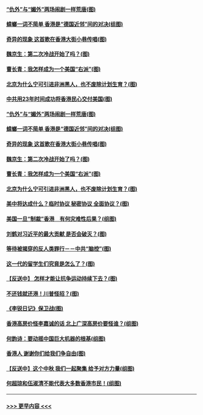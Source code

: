 #### [“仇外”与“媚外”两场闹剧一样荒唐(图)](../pages/p4/907689.md?t=09180155) 
#### [蟑螂一词不简单 香港是“德国近邻”间的对决(组图)](../pages/p4/907618.md?t=09180155) 
#### [奇异的现象 这首歌在香港大街小巷传唱(图)](../pages/p4/907583.md?t=09180155) 
#### [魏京生：第二次冷战开始了吗？(图)](../pages/p4/907581.md?t=09180155) 
#### [曹长青：我怎样成为一个美国“右派”(图)](../pages/p4/907580.md?t=09180155) 
#### [北京为什么宁可引进非洲黑人，也不废除计划生育？(图)](../pages/p4/907577.md?t=09180155) 
#### [中共用23年时间成功将香港民心交付美国(图)](../pages/p4/907698.md?t=09180155) 
#### [“仇外”与“媚外”两场闹剧一样荒唐(图)](../pages/p4/907689.md?t=09180155) 
#### [蟑螂一词不简单 香港是“德国近邻”间的对决(组图)](../pages/p4/907618.md?t=09180155) 
#### [奇异的现象 这首歌在香港大街小巷传唱(图)](../pages/p4/907583.md?t=09180155) 
#### [魏京生：第二次冷战开始了吗？(图)](../pages/p4/907581.md?t=09180155) 
#### [曹长青：我怎样成为一个美国“右派”(图)](../pages/p4/907580.md?t=09180155) 
#### [北京为什么宁可引进非洲黑人，也不废除计划生育？(图)](../pages/p4/907577.md?t=09180155) 
#### [美中将达成什么？临时协议 秘密协议 全面协议？(图)](../pages/p4/907576.md?t=09180155) 
#### [美国一旦“制裁”香港　有何灾难性后果？(组图)](../pages/p4/907575.md?t=09180155) 
#### [刘鹤对习近平的最大贡献 是否会破灭？(图)](../pages/p4/907509.md?t=09180155) 
#### [等待被揭穿的反人类罪行－－中共“脑控”(图)](../pages/p4/907167.md?t=09180155) 
#### [这一代的留学生们究竟是怎么了？(图)](../pages/p4/907473.md?t=09180155) 
#### [【反送中】 怎样才能让抗争运动持续下去？(图)](../pages/p4/907466.md?t=09180155) 
#### [不还钱就还港！川普怪招？(图)](../pages/p4/907474.md?t=09180155) 
#### [《李锐日记》保卫战(图)](../pages/p4/907465.md?t=09180155) 
#### [香港高房价怪李嘉诚的话 北上广深高房价要怪谁？(组图)](../pages/p4/907471.md?t=09180155) 
#### [何韵诗：要动摇中国巨大机器的根基(组图)](../pages/p4/907469.md?t=09180155) 
#### [香港人 谢谢你们给我们争自由(图)](../pages/p4/907402.md?t=09180155) 
#### [【反送中】这个中秋 我们一起聚集 给予对方力量(组图)](../pages/p4/907401.md?t=09180155) 
#### [何超琼和伍淑清不能代表大多数香港市民！(组图)](../pages/p4/907398.md?t=09180155) 

----
#### [ >>> 更早内容 <<< ](../indexes/p4-earlier.md)
